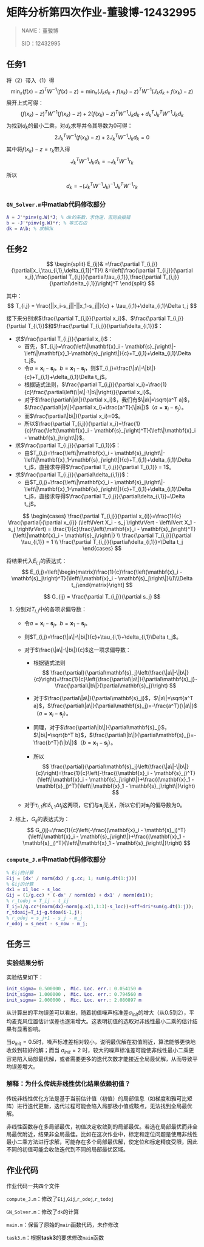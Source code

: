 # 矩阵分析第四次作业-董骏博-12432995

> NAME：董骏博
>
> SID：12432995

## 任务1

将（2）带入（1）得
$$
\min_x(f(x)-z)^TW^{-1}(f(x)-z) = \min_x(J_kd_k+f(x_k)-z)^TW^{-1}(J_kd_k+f(x_k)-z)
$$
展开上式可得：
$$
 (f(x_k) - z)^T W^{-1}(f(x_k) - z)+2(f(x_k) - z)^T W^{-1}J_k d_k + d_k^T J_k^T W^{-1}J_k d_k
$$
为找到$d_k$的最小二乘，对$d_k$求导并令其导数为0可得：
$$
2J_k^T W^{-1}(f(x_k) - z)+2J_k^T W^{-1}J_k d_k = 0
$$
其中将$f(x_k) - z = r_k$带入得
$$
J_k^T W^{-1}J_k d_k = -J_k^T W^{-1}r_k
$$

所以
$$
d_k = -(J_k^TW^{-1}J_k)^{-1}J_k^TW^{-1}r_k
$$
### `GN_Solver.m`中**matlab代码修改部分**

```matlab
A = J'*pinv(g.W)*J; % dk的系数，求伪逆，否则会报错
b = -J'*pinv(g.W)*r; % 等式右边
dk = A\b; % 求解dk
```

## 任务2

$$
\begin{split}
E_{ij}& =\frac{\partial T_{i,j}}{\partial[x_i,\tau_{i,1},\delta_{i,1}]^T}\\
&=\left[\frac{\partial T_{i,j}}{\partial x_i},\frac{\partial T_{i,j}}{\partial\tau_{i,1}},\frac{\partial T_{i,j}}{\partial\delta_{i,1}}\right]^T
\end{split}
$$

其中：
$$
T_{i,j} = \frac{||x_i-s_j||-||x_1-s_j||}{c} + \tau_{i,1}+\delta_{i,1}\Delta t_j
$$

接下来分别求$\frac{\partial T_{i,j}}{\partial x_i}$、$\frac{\partial T_{i,j}}{\partial T_{i,1}}$和$\frac{\partial T_{i,j}}{\partial\delta_{i,1}}$：
   - 求$\frac{\partial T_{i,j}}{\partial x_i}$：
     - 首先，$T_{i,j}=\frac{\left\|\mathbf{x}_i - \mathbf{s}_j\right\|-\left\|\mathbf{x}_1-\mathbf{s}_j\right\|}{c}+T_{i,1}+\delta_{i,1}\Delta t_j$。
     - 令$a=\mathbf{x}_i - \mathbf{s}_j$，$b=\mathbf{x}_1-\mathbf{s}_j$，则$T_{i,j}=\frac{\|a\|-\|b\|}{c}+T_{i,1}+\delta_{i,1}\Delta t_j$。
     - 根据链式法则，$\frac{\partial T_{i,j}}{\partial x_i}=\frac{1}{c}\frac{\partial\left(\|a\|-\|b\|\right)}{\partial x_i}$。
     - 对于$\frac{\partial\|a\|}{\partial x_i}$，我们有$\|a\|=\sqrt{a^T a}$，$\frac{\partial\|a\|}{\partial x_i}=\frac{a^T}{\|a\|}$（$a=\mathbf{x}_i - \mathbf{s}_j$）。
     - 而$\frac{\partial\|b\|}{\partial x_i}=0$。
     - 所以$\frac{\partial T_{i,j}}{\partial x_i}=\frac{1}{c}\frac{\left(\mathbf{x}_i - \mathbf{s}_j\right)^T}{\left\|\mathbf{x}_i - \mathbf{s}_j\right\|}$。
   - 求$\frac{\partial T_{i,j}}{\partial T_{i,1}}$：
     - 由$T_{i,j}=\frac{\left\|\mathbf{x}_i - \mathbf{s}_j\right\|-\left\|\mathbf{x}_1-\mathbf{s}_j\right\|}{c}+T_{i,1}+\delta_{i,1}\Delta t_j$，直接求导得$\frac{\partial T_{i,j}}{\partial T_{i,1}} = 1$。
   - 求$\frac{\partial T_{i,j}}{\partial\delta_{i,1}}$：
     - 由$T_{i,j}=\frac{\left\|\mathbf{x}_i - \mathbf{s}_j\right\|-\left\|\mathbf{x}_1-\mathbf{s}_j\right\|}{c}+T_{i,1}+\delta_{i,1}\Delta t_j$，直接求导得$\frac{\partial T_{i,j}}{\partial\delta_{i,1}}=\Delta t_j$。


$$
\begin{cases}
\frac{\partial T_{i,j}}{\partial x_{i}}=\frac{1}{c} \frac{\partial}{\partial x_{i}} (\left\lVert X_i - s_j \right\rVert - \left\lVert X_1 - s_j \right\rVert) = \frac{1}{c}\frac{\left(\mathbf{x}_i - \mathbf{s}_j\right)^T}{\left\|\mathbf{x}_i - \mathbf{s}_j\right\|} \\
\frac{\partial T_{i,j}}{\partial \tau_{i,1}} = 1 \\
\frac{\partial T_{i,j}}{\partial\delta_{i,1}}=\Delta t_j
\end{cases}
$$

将结果代入$E_{i,j}$的表达式：
$$
E_{i,j}=\left[\begin{matrix}\frac{1}{c}\frac{\left(\mathbf{x}_i - \mathbf{s}_j\right)^T}{\left\|\mathbf{x}_i - \mathbf{s}_j\right\|}\\1\\\Delta t_j\end{matrix}\right]
$$

$$
G_{ij} = \frac{\partial T_{i,j}}{\partial s_j}
$$

1. 分别对$T_{i,j}$中的各项求偏导数：
   - 令$a = \mathbf{x}_i - \mathbf{s}_j$，$b=\mathbf{x}_1 - \mathbf{s}_j$。

   - 则$T_{i,j}=\frac{\|a\|-\|b\|}{c}+\tau_{i,1}+\delta_{i,1}\Delta t_j$。

   - 对于$\frac{\|a\|-\|b\|}{c}$这一项求偏导数：
     - 根据链式法则
       $$
       \frac{\partial}{\partial\mathbf{s}_j}\left(\frac{\|a\|-\|b\|}{c}\right)=\frac{1}{c}\left(\frac{\partial\|a\|}{\partial\mathbf{s}_j}-\frac{\partial\|b\|}{\partial\mathbf{s}_j}\right)
       $$
       
     - 对于$\frac{\partial\|a\|}{\partial\mathbf{s}_j}$，$\|a\|=\sqrt{a^T a}$，$\frac{\partial\|a\|}{\partial\mathbf{s}_j}=-\frac{a^T}{\|a\|}$（$a = \mathbf{x}_i - \mathbf{s}_j$）。
     
     - 同理，对于$\frac{\partial\|b\|}{\partial\mathbf{s}_j}$，$\|b\|=\sqrt{b^T b}$，$\frac{\partial\|b\|}{\partial\mathbf{s}_j}=-\frac{b^T}{\|b\|}$（$b=\mathbf{x}_1 - \mathbf{s}_j$）。
     
     - 所以
       $$
       \frac{\partial}{\partial\mathbf{s}_j}\left(\frac{\|a\|-\|b\|}{c}\right)=\frac{1}{c}\left(-\frac{(\mathbf{x}_i - \mathbf{s}_j)^T}{\left\|\mathbf{x}_i - \mathbf{s}_j\right\|}+\frac{(\mathbf{x}_1 - \mathbf{s}_j)^T}{\left\|\mathbf{x}_1 - \mathbf{s}_j\right\|}\right)
       $$
       
     
   - 对于$\tau_{i,1}$和$\delta_{i,1}\Delta t_j$这两项，它们与$\mathbf{s}_j$无关，所以它们对$\mathbf{s}_j$的偏导数为$0$。
   
2. 综上，$G_{ij}$的表达式为：
   $$
   G_{ij}=\frac{1}{c}\left(-\frac{(\mathbf{x}_i - \mathbf{s}_j)^T}{\left\|\mathbf{x}_i - \mathbf{s}_j\right\|}+\frac{(\mathbf{x}_1 - \mathbf{s}_j)^T}{\left\|\mathbf{x}_1 - \mathbf{s}_j\right\|}\right)
   $$

### `compute_J.m`中**matlab代码修改部分**

```matlab
% Eij的计算
Eij = [dx' / norm(dx) / g.cc; 1; sum(g.dt(1:j))]
% Gij的计算
dx1 = x1_loc - s_loc
Gij = (1/g.cc) * (-dx' / norm(dx) + dx1' / norm(dx1));
% r_todoj = T_ij - t_ij
T_ij=1/g.cc*(norm(dx)-norm(g.x(1,1:3)-s_loc))+off+dri*sum(g.dt(1:j));
r_tdoaij=T_ij-g.tdoa(i-1,j);
% r_odoj = s_j+1 - s_j - m_j
r_odoj = s_next - s_now - m_j;
```

## 任务三

### 实验结果分析

实验结果如下：

```matlab
init_sigma= 0.500000 ， Mic. Loc. err.: 0.054150 m
init_sigma= 1.000000 ， Mic. Loc. err.: 0.794560 m
init_sigma= 2.000000 ， Mic. Loc. err.: 2.080897 m
```

从计算出的平均误差可以看出，随着初值噪声标准差$\sigma_{init}$的增大（从$0.5$到$2$），平均麦克风位置估计误差也逐渐增大。这表明初值的选取对非线性最小二乘的估计结果有显著影响。

当$\sigma_{init}=0.5$时，噪声标准差相对较小，说明最优解在初值附近，算法能够更快地收敛到较好的解；而当 $\sigma_{init}=2$ 时，较大的噪声标准差可能使非线性最小二乘更容易陷入局部最优解，或者需要更多的迭代次数才能接近全局最优解，从而导致平均误差增大。

### 解释：为什么传统非线性优化结果依赖初值？

传统非线性优化方法是基于当前估计值（初值）的局部信息（如梯度和雅可比矩阵）进行迭代更新，迭代过程可能会陷入局部极小值或鞍点，无法找到全局最优解。

非线性函数存在多局部最优，初值决定收敛到的局部最优。若选在局部最优而非全局最优附近，结果非全局最佳。比如在这次作业中，标定和定位问题是使用非线性最小二乘方法进行求解，可能存在多个局部最优解，使定位和标定精度受限，因此不同的初值可能会收敛迭代到不同的局部最优区域。

## 作业代码

作业代码一共四个文件

`compute_J.m`：修改了`Eij`,`Gij`,`r_odoj`,`r_todoj`

`GN_Solver.m`：修改了`dk`的计算

`main.m`：保留了原始的`main`函数代码，未作修改

`task3.m`：根据**task3**的要求修改`main`函数
